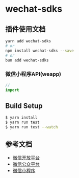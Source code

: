 # wechat-sdks

## 插件使用文档

```bash
yarn add wechat-sdks
# or
npm install wechat-sdks --save
# or
bun add wechat-sdks
```

### 微信小程序API(weapp)

```ts
// 
import 
```

## Build Setup

``` bash
$ yarn install
$ yarn run test
$ yarn run test --watch
```

## 参考文档

- [微信开放平台](https://open.weixin.qq.com/)
- [微信公众平台](https://mp.weixin.qq.com/)
- [微信小程序](https://developers.weixin.qq.com/miniprogram/dev/)
